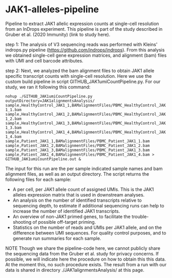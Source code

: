 # JAK1-alleles-pipeline
Pipeline to extract JAK1 allelic expression counts at single-cell resolution from an InDrops experiment. This pipeline is part of the study described in Gruber et al. (2020 Immunity) (link to study here). 

step 1: The analysis of V3 sequencing reads was performed with Kleins' indrops.py pipeline (https://github.com/indrops/indrops). From this analysis we obtained single-cell gene expression matrices, and alignment (bam) files with UMI and cell barcode attributes.

<indrops command here>

step 2: Next, we analyzed the bam alignment files to obtain JAK1 allele specific transcript counts with single-cell resolution. Here we use the custom build pipeline in script GITHUB_JAK1umiCountPipeline.py. For our study, we ran it following this command: 

```nohup ./GITHUB_JAK1umiCountPipeline.py outputDirectory=JAK1alignmentsAnalysis/ sample,HealthyControl_JAK1_1,BAMalignmentFiles/PBMC_HealthyControl_JAK1_1.bam sample,HealthyControl_JAK1_2,BAMalignmentFiles/PBMC_HealthyControl_JAK1_2.bam sample,HealthyControl_JAK1_3,BAMalignmentFiles/PBMC_HealthyControl_JAK1_3.bam sample,HealthyControl_JAK1_4,BAMalignmentFiles/PBMC_HealthyControl_JAK1_4.bam sample,Patient_JAK1_1,BAMalignmentFiles/PBMC_Patient_JAK1_1.bam sample,Patient_JAK1_2,BAMalignmentFiles/PBMC_Patient_JAK1_2.bam sample,Patient_JAK1_3,BAMalignmentFiles/PBMC_Patient_JAK1_3.bam sample,Patient_JAK1_4,BAMalignmentFiles/PBMC_Patient_JAK1_4.bam > GITHUB_JAK1umiCountPipeline.out &```

The input for this run are the per sample indicated sample names and bam alignment files, as well as an output directory.
The script returns the following files for each sample:
- A per cell, per JAK1 allele count of assigned UMIs. This is the JAK1 alleles expression matrix that is used in downstream analyses. 
- An analysis on the number of identified transcripts relative to sequencing depth, to estimate if additional sequencing runs can help to increase the number of identified JAK1 transcripts.
- An overview of non-JAK1 primed genes, to facilitate the trouble-shooting of possible off-target priming.
- Statistics on the number of reads and UMIs per JAK1 allele, and on the difference between UMI sequences. For quality control purposes, and to generate run summaries for each sample. 

NOTE
Though we share the pipeline-code here, we cannot publicly share the sequencing data from the Gruber et al. study for privacy concerns. If possible, we will indicate here the procedure on how to obtain this this data. At the moment this, no such procedure exists. 
The result from a run with our data is shared in directory ./JAK1alignmentsAnalysis/ at this page. 
